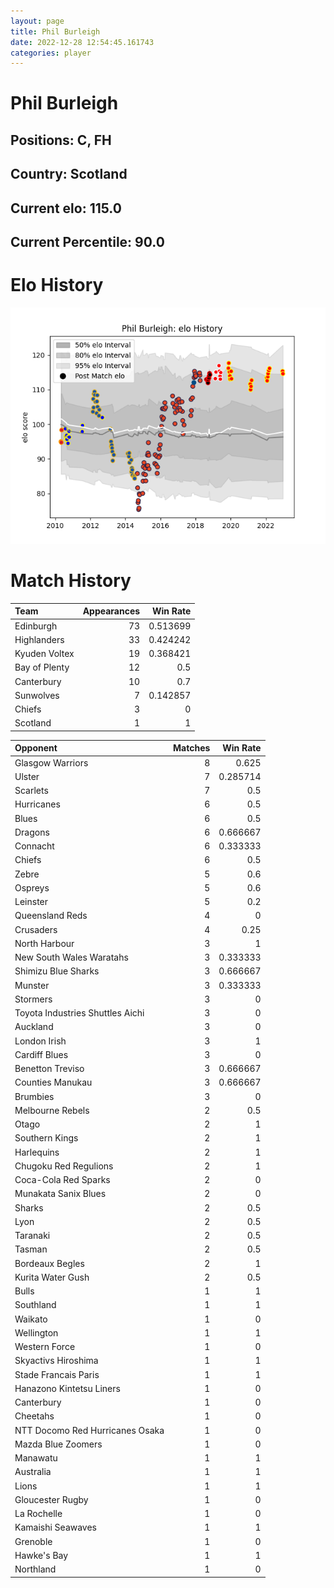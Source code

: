 ```yaml
---  
layout: page  
title: Phil Burleigh  
date: 2022-12-28 12:54:45.161743  
categories: player  
---
```

# Phil Burleigh

## Positions: C, FH

## Country: Scotland

## Current elo: 115.0

## Current Percentile: 90.0

# Elo History


![elo history](history_PhilBurleigh.png)
# Match History


| Team          |   Appearances |   Win Rate |
|:--------------|--------------:|-----------:|
| Edinburgh     |            73 |   0.513699 |
| Highlanders   |            33 |   0.424242 |
| Kyuden Voltex |            19 |   0.368421 |
| Bay of Plenty |            12 |   0.5      |
| Canterbury    |            10 |   0.7      |
| Sunwolves     |             7 |   0.142857 |
| Chiefs        |             3 |   0        |
| Scotland      |             1 |   1        |

| Opponent                         |   Matches |   Win Rate |
|:---------------------------------|----------:|-----------:|
| Glasgow Warriors                 |         8 |   0.625    |
| Ulster                           |         7 |   0.285714 |
| Scarlets                         |         7 |   0.5      |
| Hurricanes                       |         6 |   0.5      |
| Blues                            |         6 |   0.5      |
| Dragons                          |         6 |   0.666667 |
| Connacht                         |         6 |   0.333333 |
| Chiefs                           |         6 |   0.5      |
| Zebre                            |         5 |   0.6      |
| Ospreys                          |         5 |   0.6      |
| Leinster                         |         5 |   0.2      |
| Queensland Reds                  |         4 |   0        |
| Crusaders                        |         4 |   0.25     |
| North Harbour                    |         3 |   1        |
| New South Wales Waratahs         |         3 |   0.333333 |
| Shimizu Blue Sharks              |         3 |   0.666667 |
| Munster                          |         3 |   0.333333 |
| Stormers                         |         3 |   0        |
| Toyota Industries Shuttles Aichi |         3 |   0        |
| Auckland                         |         3 |   0        |
| London Irish                     |         3 |   1        |
| Cardiff Blues                    |         3 |   0        |
| Benetton Treviso                 |         3 |   0.666667 |
| Counties Manukau                 |         3 |   0.666667 |
| Brumbies                         |         3 |   0        |
| Melbourne Rebels                 |         2 |   0.5      |
| Otago                            |         2 |   1        |
| Southern Kings                   |         2 |   1        |
| Harlequins                       |         2 |   1        |
| Chugoku Red Regulions            |         2 |   1        |
| Coca-Cola Red Sparks             |         2 |   0        |
| Munakata Sanix Blues             |         2 |   0        |
| Sharks                           |         2 |   0.5      |
| Lyon                             |         2 |   0.5      |
| Taranaki                         |         2 |   0.5      |
| Tasman                           |         2 |   0.5      |
| Bordeaux Begles                  |         2 |   1        |
| Kurita Water Gush                |         2 |   0.5      |
| Bulls                            |         1 |   1        |
| Southland                        |         1 |   1        |
| Waikato                          |         1 |   0        |
| Wellington                       |         1 |   1        |
| Western Force                    |         1 |   0        |
| Skyactivs Hiroshima              |         1 |   1        |
| Stade Francais Paris             |         1 |   1        |
| Hanazono Kintetsu Liners         |         1 |   0        |
| Canterbury                       |         1 |   0        |
| Cheetahs                         |         1 |   0        |
| NTT Docomo Red Hurricanes Osaka  |         1 |   0        |
| Mazda Blue Zoomers               |         1 |   0        |
| Manawatu                         |         1 |   1        |
| Australia                        |         1 |   1        |
| Lions                            |         1 |   1        |
| Gloucester Rugby                 |         1 |   0        |
| La Rochelle                      |         1 |   0        |
| Kamaishi Seawaves                |         1 |   1        |
| Grenoble                         |         1 |   0        |
| Hawke's Bay                      |         1 |   1        |
| Northland                        |         1 |   0        |